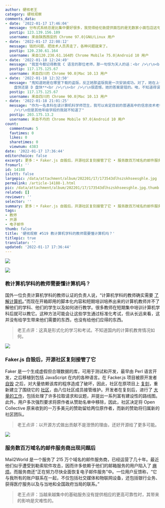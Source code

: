```yaml
---
author: 硬核老王
category: 硬核观察
comments_data:
- date: '2022-01-17 17:46:04'
  message: 分布式系统总是比集中要好很多，我觉得给伦敦提供面包的是无数家小面包店这句话很在理。
  postip: 123.139.156.189
  username: 来自陕西西安的 Chrome 97.0|GNU/Linux 用户
- date: '2022-01-17 22:08:12'
  message: 钱的问题，把技术人员弄走了，各种问题就来了。
  postip: 120.230.61.164
  username: 来自120.230.61.164的 Chrome Mobile 75.0|Android 10 用户
- date: '2022-01-18 12:24:49'
  message: "我至今都记得教我 C 语言的那位老师，那一句惊为天人的话：<br />\r\n<br />\r\n**Visual Studio 需要安装&nbsp;&nbsp;三遍&nbsp;&nbsp;才能安装成功**"
  postip: 117.175.125.67
  username: 来自四川的 Chrome 90.0|Mac 10.13 用户
- date: '2022-01-18 12:32:50'
  message: "鬼知道她是在哪里下载的盗版，反正她那盗版我是一次安装成功。对了，她在上课时还问过一个小知识：<br />\r\n<br />\r\n**C
    盘快还是 D 盘快**<br />\r\n<br />\r\n很遗憾，她的答案是错的。唉，不知道得误导多少学生。"
  postip: 117.175.125.67
  username: 来自四川的 Chrome 90.0|Mac 10.13 用户
- date: '2022-01-18 21:01:25'
  message: "作为一名本科在读计算机科学师范生，我可以肯定目前的普通高中的信息技术老师对于计算机原理以及信息，无论是理解还是教学功底都是非常厉害、非常到位的<br
    />\r\n但是其他年级学段的我就不知道了"
  postip: 203.175.13.2
  username: 来自不丹的 Chrome Mobile 97.0|Android 10 用户
count:
  commentnum: 5
  favtimes: 0
  likes: 0
  sharetimes: 0
  viewnum: 4383
date: '2022-01-17 17:36:44'
editorchoice: false
excerpt: 更多：• Faker.js 自毁后，开源社区复刻接管了它 • 服务数百万域名的邮件服务商出现问题后
fromurl: ''
id: 14188
islctt: false
largepic: /data/attachment/album/202201/17/173543dlhszskhseesghle.jpg
permalink: /article-14188-1.html
pic: /data/attachment/album/202201/17/173543dlhszskhseesghle.jpg.thumb.jpg
related: []
reviewer: ''
selector: ''
summary: 更多：• Faker.js 自毁后，开源社区复刻接管了它 • 服务数百万域名的邮件服务商出现问题后
tags:
- 教师
- 开源
- 电子邮件
thumb: false
title: '硬核观察 #519 教计算机学科的教师需要懂计算机吗？'
titlepic: true
translator: ''
updated: '2022-01-17 17:36:44'
---
```


![](/data/attachment/album/202201/17/173543dlhszskhseesghle.jpg)


![](/data/attachment/album/202201/17/173553kkerts4recbdwrqe.jpg)


### 教计算机学科的教师需要懂计算机吗？


国外一位负责计算机学科的教师认证的负责人说，“计算机学科的教师确实需要 [了解计算机](https://cestlaz.github.io/post/whats-a-syllabus/)。”而现在开箱即用的脚本化内容和短期培训培养出来的计算机教师并不了解他们的学科、他们的学生以及如何进行教学。很多教师在短期集中培训计算机学科后就可以教它。这种方法可能会让这些学生通过标准化考试，但从长远来看，这并没有给学生带来他们需要的东西，也没有给他们应得的东西。



> 
> 老王点评：这真是形式化的学习和考试。不知道国内的计算机教育情况如何。
> 
> 
> 


![](/data/attachment/album/202201/17/173604apqqxmrwrtimqrxb.jpg)


### Faker.js 自毁后，开源社区复刻接管了它


Faker 是一个生成虚假但合理数据的库，可用于测试和开发，最早由 Perl 语言开发，之后移植到包括 JavaScript 在内的各种语言。在 Facker.js 项目被原开发者 [自毁](/article-14167-1.html) 之后，对大量依赖该库的程序造成了破坏，因此，社区在原项目上 [复刻](https://github.com/faker-js/faker)，重新建立了围绕它的 [社区](https://fakerjs.dev/)，由八位社区成员接管维护。开发者在复刻后，进行了 [大量的工作](https://fakerjs.dev/update.html#an-update-from-the-faker-team)，包括处理了许多拉取请求和议题，并提出一系列富有建设性的路线图。此外，用户多次强烈要求将原作者从赞助名单中移除，因此，社区决定将 Open Collective 原来收到的一万多美元的赞助留给两位原作者，而新的赞助将归属新的社区团队。



> 
> 老王点评：以开源方式做出贡献不是泄愤的理由，还好开源给了更多可能。
> 
> 
> 


![](/data/attachment/album/202201/17/173620s54zokoinkkto9ik.jpg)


### 服务数百万域名的邮件服务商出现问题后


Mail2World 是一个服务了 215 万个域名的邮件服务商，已经运营了几十年。最近他们似乎遭受到勒索软件攻击，因而许多依赖于他们的邮箱服务的用户陷入了 [麻烦](https://bluescreencomputer.com/2022/01/14/mail2worlds-2022-email-outage/)。而服务商还“正在努力尽快全面恢复电子邮件服务”中。一位用户反馈称，“它与我所有的账户联系在一起，不仅包括社交媒体和物联网设备，还包括银行业务、获得医疗服务以及与当地和全国政府当局的联系。”



> 
> 老王点评：当越来越集中的基础服务没有提供相应的更高可靠性时，其带来的影响是灾难性的。
> 
> 
>